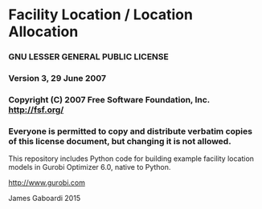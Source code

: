 # Facility Location / Location Allocation
### GNU LESSER GENERAL PUBLIC LICENSE
### Version 3, 29 June 2007
### Copyright (C) 2007 Free Software Foundation, Inc. <http://fsf.org/>
### Everyone is permitted to copy and distribute verbatim copies of this license document, but changing it is not allowed.

This repository includes Python code for 
building example facility location models
in Gurobi Optimizer 6.0, native to Python.


http://www.gurobi.com




James Gaboardi
2015
